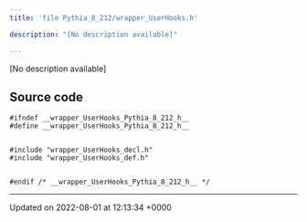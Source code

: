 ```yaml
---
title: 'file Pythia_8_212/wrapper_UserHooks.h'

description: "[No description available]"

---
```







[No description available]




## Source code

```
#ifndef __wrapper_UserHooks_Pythia_8_212_h__
#define __wrapper_UserHooks_Pythia_8_212_h__


#include "wrapper_UserHooks_decl.h"
#include "wrapper_UserHooks_def.h"


#endif /* __wrapper_UserHooks_Pythia_8_212_h__ */
```


-------------------------------

Updated on 2022-08-01 at 12:13:34 +0000
